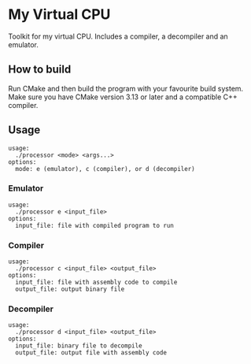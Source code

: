 # My Virtual CPU

Toolkit for my virtual CPU. Includes a compiler, a decompiler and an emulator.

## How to build

Run CMake and then build the program with your favourite build system.
Make sure you have CMake version 3.13 or later and a compatible C++ compiler.

## Usage

```
usage: 
  ./processor <mode> <args...>
options:
  mode: e (emulator), c (compiler), or d (decompiler) 
```

### Emulator

```
usage:
  ./processor e <input_file>
options:
  input_file: file with compiled program to run
```

### Compiler

```
usage:
  ./processor c <input_file> <output_file>
options:
  input_file: file with assembly code to compile
  output_file: output binary file
```

### Decompiler

```
usage:
  ./processor d <input_file> <output_file>
options:
  input_file: binary file to decompile
  output_file: output file with assembly code 
```